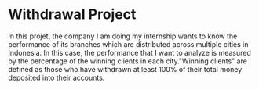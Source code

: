 # Withdrawal Project
In this projet, the company I am doing my internship wants to know the performance of its branches which are distributed across multiple cities in Indonesia. In this case, the performance that I want to analyze is measured by the percentage of the winning clients in each city."Winning clients" are defined as those who have withdrawn at least 100% of their total money deposited into their accounts.
